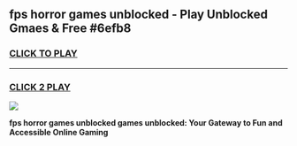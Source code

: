 
## fps horror games unblocked - Play Unblocked Gmaes & Free #6efb8
<h3>
<a href="https://news.freeplayer.one?title=fps_horror_games_unblocked&ref=03M">CLICK TO PLAY</a></h3>
<hr>

<h3>
<a href="https://news.freeplayer.one?title=fps_horror_games_unblocked&ref=03M">CLICK 2 PLAY</a>
  
</h3>

<a href="https://news.freeplayer.one?title=fps_horror_games_unblocked&ref=03M"><img src="https://clearcache.store/games.png"></a>


**fps horror games unblocked games unblocked: Your Gateway to Fun and Accessible Online Gaming**
